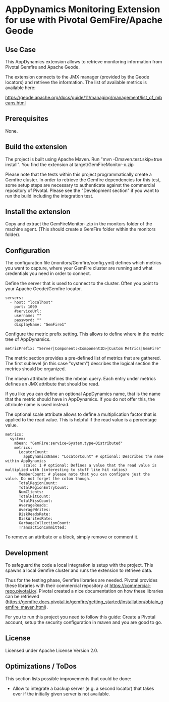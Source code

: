 AppDynamics Monitoring Extension for use with Pivotal GemFire/Apache Geode
==========================================================================

Use Case
--------
This AppDynamics extension allows to retrieve monitoring information from Pivotal Gemfire and Apache Geode.
 
The extension connects to the JMX manager (provided by the Geode locators) and retrieve the information. The list of available metrics is 
available here:

https://geode.apache.org/docs/guide/11/managing/management/list_of_mbeans.html

Prerequisites
--------------
None. 

Build the extension
-------------------
The project is built using Apache Maven. Run "mvn -Dmaven.test.skip=true install". You find the extension at target/GemFireMonitor-x.zip

Please note that the tests within this project programmatically create a Gemfire cluster. In order to retrieve the 
Gemfire dependencies for this test, some setup steps are necessary to authenticate against the commercial repository
of Pivotal. Please see the "Development section" if you want to run the build including the integration test.

Install the extension
---------------------
Copy and extract the GemFireMonitor-<version>.zip in the monitors folder of the machine agent. (This should create a
GemFire folder within the monitors folder).

Configuration
-------------
The configuration file (monitors/Gemfire/config.yml) defines which metrics you want to capture, where your GemFire cluster are running and
what credentials you need in order to connect.

Define the server that is used to connect to the cluster. Often you point to your Apache Geode/Gemfire locator.

```
servers:
  - host: "localhost"
    port: 1099
    #serviceUrl:
    username: ""
    password: ""
    displayName: "GemFire1"
```

Configure the metric prefix setting. This allows to define where in the metric tree of AppDynamics. 

```
metricPrefix: "Server|Component:<ComponentID>|Custom Metrics|GemFire"
```

The metric section provides a pre-defined list of metrics that are gathered. The first sublevel (in this case "system")
describes the logical section the metrics should be organized. 

The mbean attribute defines the mbean query. Each entry under metrics defines an JMX attribute that should be read.
 
If you like you can define an optional AppDynamics name, that is the name that the metric should have in AppDynamics. If you do not offer this, the 
attribute name is used instead. 

The optional scale attribute allows to define a multiplication factor that is applied
to the read value. This is helpful if the read value is a percentage value.

```
metrics:
  system:
    mbean: "GemFire:service=System,type=Distributed"
    metrics:
      LocatorCount:
        appDynamicsName: "LocatorCount" # optional: Describes the name within AppDynamics
        scale: 1 # optional: Defines a value that the read value is multiplied with (interesting to stuff like hit ratios)
      MemberCount: # please note that you can configure just the value. Do not forget the colon though.
      TotalRegionCount:
      TotalRegionEntryCount:
      NumClients:
      TotalHitCount:
      TotalMissCount:
      AverageReads:
      AverageWrites:
      DiskReadsRate:
      DiskWritesRate:
      GarbageCollectionCount:
      TransactionCommitted:

```

To remove an attribute or a block, simply remove or comment it.

Development
-------
To safeguard the code a local integration is setup with the project. This spawns a local Gemfire cluster and runs
the extension to retrieve data. 

Thus for the testing phase, Gemfire libraries are needed. Pivotal provides these libraries with their commercial
repository at https://commercial-repo.pivotal.io/. Pivotal created a nice documentation on how these libraries
can be retrieved (https://gemfire.docs.pivotal.io/gemfire/getting_started/installation/obtain_gemfire_maven.html).

For you to run this project you need to follow this guide: Create a Pivotal account, setup the security configuration
in maven and you are good to go.

License
-------
Licensed under Apache License Version 2.0.


Optimizations / ToDos
---------------------
This section lists possible improvements that could be done:

* Allow to integrate a backup server (e.g. a second locator) that takes over if the initially given server is not 
  available. 